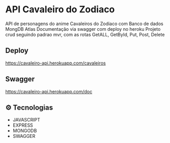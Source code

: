 # API Cavaleiro do Zodiaco

API de personagens do anime Cavaleiros do Zodiaco com Banco de dados MongDB Atlas
Documentação via swagger com deploy no heroku
Projeto crud seguindo padrao mvr, com as rotas GetALL, GetById, Put, Post, Delete

## Deploy

https://cavaleiro-api.herokuapp.com/cavaleiros

## Swagger

https://cavaleiro-api.herokuapp.com/doc

## ⚙ Tecnologias

- JAVASCRIPT
- EXPRESS
- MONGODB
- SWAGGER
